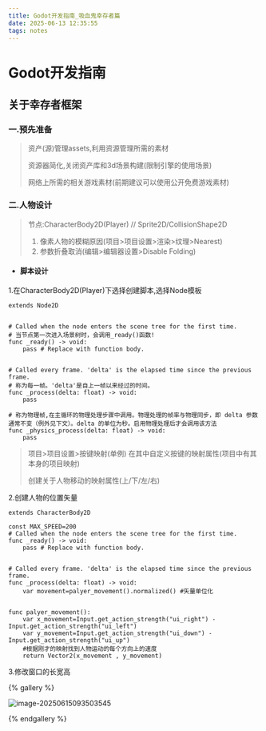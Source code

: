 ```yaml
---
title: Godot开发指南_吸血鬼幸存者篇
date: 2025-06-13 12:35:55
tags: notes
---
```


# Godot开发指南

## 关于幸存者框架

### 一.预先准备

> 资产(源)管理assets,利用资源管理所需的素材
>
> 资源器简化,关闭资产库和3d场景构建(限制引擎的使用场景)
>
> 网络上所需的相关游戏素材(前期建议可以使用公开免费游戏素材)



### 二.人物设计

> 节点:CharacterBody2D(Player) // Sprite2D/CollisionShape2D
>
> 1. 像素人物的模糊原因(项目>项目设置>渲染>纹理>Nearest)
> 2. 参数折叠取消(编辑>编辑器设置>Disable Folding)

- #### 脚本设计

1.在CharacterBody2D(Player)下选择创建脚本,选择Node模板

```GDS
extends Node2D


# Called when the node enters the scene tree for the first time.
# 当节点第一次进入场景树时，会调用_ready()函数!
func _ready() -> void:
	pass # Replace with function body.


# Called every frame. 'delta' is the elapsed time since the previous frame.
# 称为每一帧。'delta'是自上一帧以来经过的时间。
func _process(delta: float) -> void:
	pass

# 称为物理帧,在主循环的物理处理步骤中调用。物理处理的帧率与物理同步，即 delta 参数通常不变（例外见下文）。delta 的单位为秒。启用物理处理后才会调用该方法
func _physics_process(delta: float) -> void:
    pass
```

> 项目>项目设置>按键映射(单例) 在其中自定义按键的映射属性(项目中有其本身的项目映射)
>
> 创建关于人物移动的映射属性(上/下/左/右)

2.创建人物的位置矢量

```GDS
extends CharacterBody2D

const MAX_SPEED=200
# Called when the node enters the scene tree for the first time.
func _ready() -> void:
	pass # Replace with function body.


# Called every frame. 'delta' is the elapsed time since the previous frame.
func _process(delta: float) -> void:
	var movement=palyer_movement().normalized() #矢量单位化

	
func palyer_movement():
	var x_movement=Input.get_action_strength("ui_right") - Input.get_action_strength("ui_left")
	var y_movement=Input.get_action_strength("ui_down") - Input.get_action_strength("ui_up")
    #根据刚才的映射找到人物运动的每个方向上的速度
	return Vector2(x_movement , y_movement)

```

3.修改窗口的长宽高

{% gallery %}

![image-20250615093503545](C:\Users\luhaoye\Yezzi_Godot\photos\window_setting.png)

{% endgallery %}
